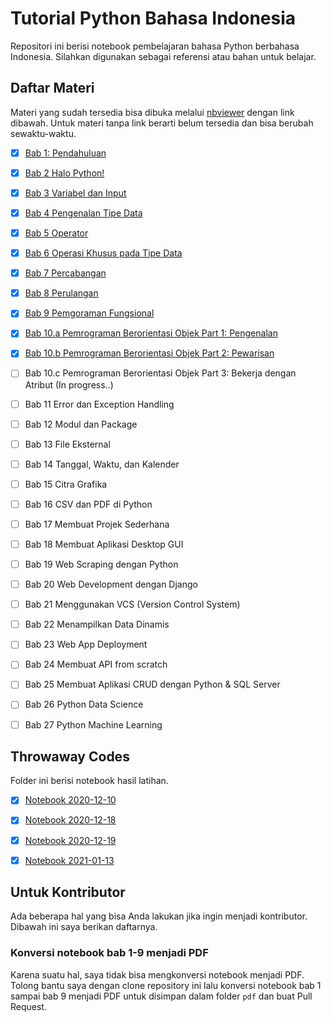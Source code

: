 # Tutorial Python Bahasa Indonesia
Repositori ini berisi notebook pembelajaran bahasa Python berbahasa Indonesia. Silahkan digunakan sebagai referensi atau bahan untuk belajar.

## Daftar Materi
Materi yang sudah tersedia bisa dibuka melalui [nbviewer](https://nbviewer.jupyter.org/github/psychohaxer/tutorial-python-bahasa-indonesia) dengan link dibawah. Untuk materi tanpa link berarti belum tersedia dan bisa berubah sewaktu-waktu.

- [x] [Bab 1: Pendahuluan](https://nbviewer.jupyter.org/github/psychohaxer/tutorial-python-bahasa-indonesia/blob/master/1.ipynb)

- [x] [Bab 2 Halo Python!](https://nbviewer.jupyter.org/github/psychohaxer/tutorial-python-bahasa-indonesia/blob/master/2.ipynb)

- [x] [Bab 3 Variabel dan Input](https://nbviewer.jupyter.org/github/psychohaxer/tutorial-python-bahasa-indonesia/blob/master/3.ipynb)

- [x] [Bab 4 Pengenalan Tipe Data](https://nbviewer.jupyter.org/github/psychohaxer/tutorial-python-bahasa-indonesia/blob/master/4.ipynb)

- [x] [Bab 5 Operator](https://nbviewer.jupyter.org/github/psychohaxer/tutorial-python-bahasa-indonesia/blob/master/5.ipynb)

- [x] [Bab 6 Operasi Khusus pada Tipe Data](https://nbviewer.jupyter.org/github/psychohaxer/tutorial-python-bahasa-indonesia/blob/master/6.ipynb)

- [x] [Bab 7 Percabangan](https://nbviewer.jupyter.org/github/psychohaxer/tutorial-python-bahasa-indonesia/blob/master/7.ipynb)

- [x] [Bab 8 Perulangan](https://nbviewer.jupyter.org/github/psychohaxer/tutorial-python-bahasa-indonesia/blob/master/8.ipynb)

- [x] [Bab 9 Pemgoraman Fungsional](https://nbviewer.jupyter.org/github/psychohaxer/tutorial-python-bahasa-indonesia/blob/master/9.ipynb)

- [x] [Bab 10.a Pemrograman Berorientasi Objek Part 1: Pengenalan](https://nbviewer.jupyter.org/github/psychohaxer/tutorial-python-bahasa-indonesia/blob/master/10.a.ipynb)

- [x] [Bab 10.b Pemrograman Berorientasi Objek Part 2: Pewarisan](https://nbviewer.jupyter.org/github/psychohaxer/tutorial-python-bahasa-indonesia/blob/master/10.b.ipynb)

- [ ] Bab 10.c Pemrograman Berorientasi Objek Part 3: Bekerja dengan Atribut (In progress..)

- [ ] Bab 11 Error dan Exception Handling

- [ ] Bab 12 Modul dan Package

- [ ] Bab 13 File Eksternal

- [ ] Bab 14 Tanggal, Waktu, dan Kalender

- [ ] Bab 15 Citra Grafika

- [ ] Bab 16 CSV dan PDF di Python

- [ ] Bab 17 Membuat Projek Sederhana

- [ ] Bab 18 Membuat Aplikasi Desktop GUI

- [ ] Bab 19 Web Scraping dengan Python

- [ ] Bab 20 Web Development dengan Django

- [ ] Bab 21 Menggunakan VCS (Version Control System)

- [ ] Bab 22 Menampilkan Data Dinamis

- [ ] Bab 23 Web App Deployment

- [ ] Bab 24 Membuat API from scratch

- [ ] Bab 25 Membuat Aplikasi CRUD dengan Python & SQL Server

- [ ] Bab 26 Python Data Science

- [ ] Bab 27 Python Machine Learning

## Throwaway Codes
Folder ini berisi notebook hasil latihan.

- [x] [Notebook 2020-12-10](https://nbviewer.jupyter.org/github/psychohaxer/tutorial-python-bahasa-indonesia/blob/master/throwaway-codes/2020-12-10.ipynb)

- [x] [Notebook 2020-12-18](https://nbviewer.jupyter.org/github/psychohaxer/tutorial-python-bahasa-indonesia/blob/master/throwaway-codes/2020-12-18.ipynb)

- [x] [Notebook 2020-12-19](https://nbviewer.jupyter.org/github/psychohaxer/tutorial-python-bahasa-indonesia/blob/master/throwaway-codes/2020-12-19.ipynb)

- [x] [Notebook 2021-01-13](https://nbviewer.jupyter.org/github/psychohaxer/tutorial-python-bahasa-indonesia/blob/master/throwaway-codes/2021-01-13.ipynb)


## Untuk Kontributor
Ada beberapa hal yang bisa Anda lakukan jika ingin menjadi kontributor. Dibawah ini saya berikan daftarnya.

### Konversi notebook bab 1-9 menjadi PDF
Karena suatu hal, saya tidak bisa mengkonversi notebook menjadi PDF. Tolong bantu saya dengan clone repository ini lalu konversi notebook bab 1 sampai bab 9 menjadi PDF untuk disimpan dalam folder `pdf` dan buat Pull Request.

